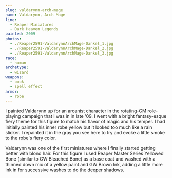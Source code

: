 ```yaml
---
slug: valdarynn-arch-mage
name: Valdarynn, Arch Mage
line:
  - Reaper Miniatures
  - Dark Heaven Legends
painted: 2009
photos:
  - ./Reaper2591-ValdarynnArchMage-Dankel_1.jpg
  - ./Reaper2591-ValdarynnArchMage-Dankel_2.jpg
  - ./Reaper2591-ValdarynnArchMage-Dankel_3.jpg
race:
  - human
archetype:
  - wizard
weapons:
  - book
  - spell effect
armor:
  - robe
---
```


I painted Valdarynn up for an arcanist character in the rotating-GM role-playing campaign that I was in in late '09. I went with a bright fantasy-esque fiery theme for this figure to match his flavor of magic and his temper. I had initially painted his inner robe yellow but it looked too much like a rain slicker. I repainted it in the gray you see here to try and evoke a little smoke to the robe's fiery color.

Valdarynn was one of the first miniatures where I finally started getting better with blond hair. For this figure I used Reaper Master Series Yellowed Bone (similar to GW Bleached Bone) as a base coat and washed with a thinned down mix of a yellow paint and GW Brown Ink, adding a little more ink in for successive washes to do the deeper shadows.
